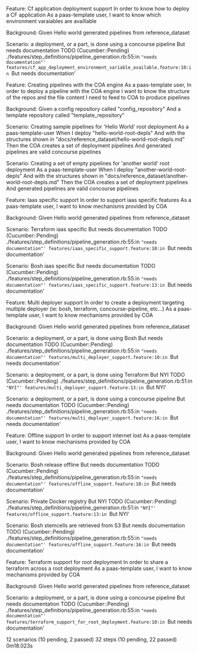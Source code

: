 Feature: Cf application deployment support
  In order to know how to deploy a CF application
  As a paas-template user,
  I want to know which environment varaiables are availlable

  Background: 
    Given Hello world generated pipelines from reference_dataset

  Scenario: a deployment, or a part, is done using a concourse pipeline
    But needs documentation
      TODO (Cucumber::Pending)
      ./features/step_definitions/pipeline_generation.rb:55:in `"needs documentation"'
      features/cf_app_deployment_environment_variable_available.feature:10:in `But needs documentation'

Feature: Creating pipelines with the COA engine
  As a paas-template user,
  In order to deploy a pipeline with the COA engine
  I want to know the structure of the repos and the file content I need to feed to COA to produce pipelines

  Background: 
    Given a config repository called "config_repository"
    And a template repository called "template_repository"

  Scenario: Creating sample pipelines for 'Hello World' root deployment
    As a paas-template-user
    When I deploy "hello-world-root-depls"
    And with the structures shown in "docs/reference_dataset/hello-world-root-depls.md"
    Then the COA creates a set of deployment pipelines
    And generated pipelines are valid concourse pipelines

  Scenario: Creating a set of empty pipelines for 'another world' root deployment
    As a paas-template-user
    When I deploy "another-world-root-depls"
    And with the structures shown in "docs/reference_dataset/another-world-root-depls.md"
    Then the COA creates a set of deployment pipelines
    And generated pipelines are valid concourse pipelines

Feature: Iaas specific support
  In order to support iaas specific features
  As a paas-template user,
  I want to know mechanisms provided by COA

  Background: 
    Given Hello world generated pipelines from reference_dataset

  Scenario: Terraform iaas specific
    But needs documentation
      TODO (Cucumber::Pending)
      ./features/step_definitions/pipeline_generation.rb:55:in `"needs documentation"'
      features/iaas_specific_support.feature:10:in `But needs documentation'

  Scenario: Bosh iaas specific
    But needs documentation
      TODO (Cucumber::Pending)
      ./features/step_definitions/pipeline_generation.rb:55:in `"needs documentation"'
      features/iaas_specific_support.feature:13:in `But needs documentation'

Feature: Multi deployer support
  In order to create a deployment targeting multiple deployer (ie: bosh, terraform, concourse-pipeline, etc...)
  As a paas-template user,
  I want to know mechanisms provided by COA

  Background: 
    Given Hello world generated pipelines from reference_dataset

  Scenario: a deployment, or a part,  is done using Bosh
    But needs documentation
      TODO (Cucumber::Pending)
      ./features/step_definitions/pipeline_generation.rb:55:in `"needs documentation"'
      features/multi_deployer_support.feature:10:in `But needs documentation'

  Scenario: a deployment, or a part, is done using Terraform
    But NYI
      TODO (Cucumber::Pending)
      ./features/step_definitions/pipeline_generation.rb:51:in `"NYI"'
      features/multi_deployer_support.feature:13:in `But NYI'

  Scenario: a deployment, or a part, is done using a concourse pipeline
    But needs documentation
      TODO (Cucumber::Pending)
      ./features/step_definitions/pipeline_generation.rb:55:in `"needs documentation"'
      features/multi_deployer_support.feature:16:in `But needs documentation'

Feature: Offline support
  In order to support internet lost
  As a paas-template user,
  I want to know mechanisms provided by COA

  Background: 
    Given Hello world generated pipelines from reference_dataset

  Scenario: Bosh release offline
    But needs documentation
      TODO (Cucumber::Pending)
      ./features/step_definitions/pipeline_generation.rb:55:in `"needs documentation"'
      features/offline_support.feature:10:in `But needs documentation'

  Scenario: Private Docker registry
    But NYI
      TODO (Cucumber::Pending)
      ./features/step_definitions/pipeline_generation.rb:51:in `"NYI"'
      features/offline_support.feature:13:in `But NYI'

  Scenario: Bosh stemcells are retrieved from S3
    But needs documentation
      TODO (Cucumber::Pending)
      ./features/step_definitions/pipeline_generation.rb:55:in `"needs documentation"'
      features/offline_support.feature:16:in `But needs documentation'

Feature: Terraform support for root deployment
  In order to share a terraform across a root deployment
  As a paas-template user,
  I want to know mechanisms provided by COA

  Background: 
    Given Hello world generated pipelines from reference_dataset

  Scenario: a deployment, or a part, is done using a concourse pipeline
    But needs documentation
      TODO (Cucumber::Pending)
      ./features/step_definitions/pipeline_generation.rb:55:in `"needs documentation"'
      features/terraform_support_for_root_deployment.feature:10:in `But needs documentation'

12 scenarios (10 pending, 2 passed)
32 steps (10 pending, 22 passed)
0m18.023s
